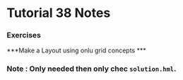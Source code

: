 # Tutorial **38** Notes

### Exercises

***Make a Layout using onlu grid concepts ***

### Note : Only needed then only chec `solution.hml`.